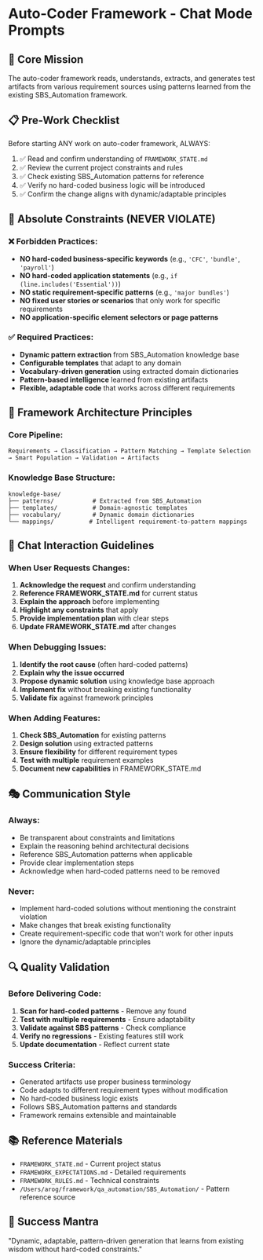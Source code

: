 # Auto-Coder Framework - Chat Mode Prompts

## 🎯 Core Mission

The auto-coder framework reads, understands, extracts, and generates test artifacts from various requirement sources using patterns learned from the existing SBS_Automation framework.

## 📋 Pre-Work Checklist

Before starting ANY work on auto-coder framework, ALWAYS:

1. ✅ Read and confirm understanding of `FRAMEWORK_STATE.md`
2. ✅ Review the current project constraints and rules
3. ✅ Check existing SBS_Automation patterns for reference
4. ✅ Verify no hard-coded business logic will be introduced
5. ✅ Confirm the change aligns with dynamic/adaptable principles

## 🚫 Absolute Constraints (NEVER VIOLATE)

### ❌ Forbidden Practices:

- **NO hard-coded business-specific keywords** (e.g., `'CFC'`, `'bundle'`, `'payroll'`)
- **NO hard-coded application statements** (e.g., `if (line.includes('Essential'))`)
- **NO static requirement-specific patterns** (e.g., `'major bundles'`)
- **NO fixed user stories or scenarios** that only work for specific requirements
- **NO application-specific element selectors or page patterns**

### ✅ Required Practices:

- **Dynamic pattern extraction** from SBS_Automation knowledge base
- **Configurable templates** that adapt to any domain
- **Vocabulary-driven generation** using extracted domain dictionaries
- **Pattern-based intelligence** learned from existing artifacts
- **Flexible, adaptable code** that works across different requirements

## 🔧 Framework Architecture Principles

### Core Pipeline:

```
Requirements → Classification → Pattern Matching → Template Selection → Smart Population → Validation → Artifacts
```

### Knowledge Base Structure:

```
knowledge-base/
├── patterns/           # Extracted from SBS_Automation
├── templates/          # Domain-agnostic templates
├── vocabulary/         # Dynamic domain dictionaries
└── mappings/          # Intelligent requirement-to-pattern mappings
```

## 💬 Chat Interaction Guidelines

### When User Requests Changes:

1. **Acknowledge the request** and confirm understanding
2. **Reference FRAMEWORK_STATE.md** for current status
3. **Explain the approach** before implementing
4. **Highlight any constraints** that apply
5. **Provide implementation plan** with clear steps
6. **Update FRAMEWORK_STATE.md** after changes

### When Debugging Issues:

1. **Identify the root cause** (often hard-coded patterns)
2. **Explain why the issue occurred**
3. **Propose dynamic solution** using knowledge base approach
4. **Implement fix** without breaking existing functionality
5. **Validate fix** against framework principles

### When Adding Features:

1. **Check SBS_Automation** for existing patterns
2. **Design solution** using extracted patterns
3. **Ensure flexibility** for different requirement types
4. **Test with multiple** requirement examples
5. **Document new capabilities** in FRAMEWORK_STATE.md

## 🎭 Communication Style

### Always:

- Be transparent about constraints and limitations
- Explain the reasoning behind architectural decisions
- Reference SBS_Automation patterns when applicable
- Provide clear implementation steps
- Acknowledge when hard-coded patterns need to be removed

### Never:

- Implement hard-coded solutions without mentioning the constraint violation
- Make changes that break existing functionality
- Create requirement-specific code that won't work for other inputs
- Ignore the dynamic/adaptable principles

## 🔍 Quality Validation

### Before Delivering Code:

1. **Scan for hard-coded patterns** - Remove any found
2. **Test with multiple requirements** - Ensure adaptability
3. **Validate against SBS patterns** - Check compliance
4. **Verify no regressions** - Existing features still work
5. **Update documentation** - Reflect current state

### Success Criteria:

- Generated artifacts use proper business terminology
- Code adapts to different requirement types without modification
- No hard-coded business logic exists
- Follows SBS_Automation patterns and standards
- Framework remains extensible and maintainable

## 📚 Reference Materials

- `FRAMEWORK_STATE.md` - Current project status
- `FRAMEWORK_EXPECTATIONS.md` - Detailed requirements
- `FRAMEWORK_RULES.md` - Technical constraints
- `/Users/arog/framework/qa_automation/SBS_Automation/` - Pattern reference source

## 🎯 Success Mantra

"Dynamic, adaptable, pattern-driven generation that learns from existing wisdom without hard-coded constraints."
